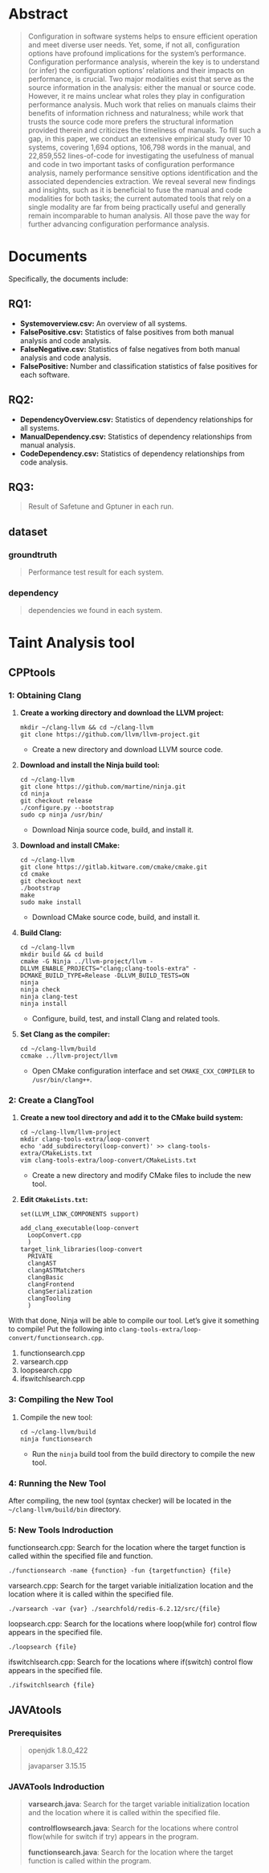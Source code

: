 # Abstract

> Configuration in software systems helps to ensure efficient operation and meet diverse user needs. Yet, some, if not all, configuration options have profound implications for the system’s performance. Configuration performance analysis, wherein the key is to understand (or infer) the configuration options’ relations and their impacts on performance, is crucial. Two major modalities exist that serve as the source information in the analysis: either the manual or source code. However, it re mains unclear what roles they play in configuration performance analysis. Much work that relies on manuals claims their benefits of information richness and naturalness; while work that trusts the source code more prefers the structural information provided therein and criticizes the timeliness of manuals. To fill such a gap, in this paper, we conduct an extensive empirical study over 10 systems, covering 1,694 options, 106,798 words in the manual, and 22,859,552 lines-of-code for investigating the usefulness of manual and code in two important tasks of configuration performance analysis, namely performance sensitive options identification and the associated dependencies extraction. We reveal several new findings and insights, such as it is beneficial to fuse the manual and code modalities for both tasks; the current automated tools that rely on a single modality are far from being practically useful and generally remain incomparable to human analysis. All those pave the way for further advancing configuration performance analysis.

# Documents

Specifically, the documents include:

## RQ1:

- **Systemoverview.csv:** An overview of all systems.
- **FalsePositive.csv:** Statistics of false positives from both manual analysis and code analysis.
- **FalseNegative.csv:** Statistics of false negatives from both manual analysis and code analysis.
- **FalsePositive:** Number and classification statistics of false positives for each software.

## RQ2:

- **DependencyOverview.csv:** Statistics of dependency relationships for all systems.
- **ManualDependency.csv:** Statistics of dependency relationships from manual analysis.
- **CodeDependency.csv:** Statistics of dependency relationships from code analysis.

## RQ3:
> Result of Safetune and Gptuner in each run.

## dataset
### groundtruth

> Performance test result for each system.

### dependency

> dependencies we found in each system.

# Taint Analysis tool
## CPPtools
### 1: Obtaining Clang

1. **Create a working directory and download the LLVM project:**

   ```
   mkdir ~/clang-llvm && cd ~/clang-llvm
   git clone https://github.com/llvm/llvm-project.git
   ```

   - Create a new directory and download LLVM source code.

2. **Download and install the Ninja build tool:**

   ```
   cd ~/clang-llvm
   git clone https://github.com/martine/ninja.git
   cd ninja
   git checkout release
   ./configure.py --bootstrap
   sudo cp ninja /usr/bin/
   ```

   - Download Ninja source code, build, and install it.

3. **Download and install CMake:**

   ```
   cd ~/clang-llvm
   git clone https://gitlab.kitware.com/cmake/cmake.git
   cd cmake
   git checkout next
   ./bootstrap
   make
   sudo make install
   ```

   - Download CMake source code, build, and install it.

4. **Build Clang:**

   ```
   cd ~/clang-llvm
   mkdir build && cd build
   cmake -G Ninja ../llvm-project/llvm -DLLVM_ENABLE_PROJECTS="clang;clang-tools-extra" -DCMAKE_BUILD_TYPE=Release -DLLVM_BUILD_TESTS=ON
   ninja
   ninja check
   ninja clang-test
   ninja install
   ```

   - Configure, build, test, and install Clang and related tools.

5. **Set Clang as the compiler:**

   ```
   cd ~/clang-llvm/build
   ccmake ../llvm-project/llvm
   ```

   - Open CMake configuration interface and set `CMAKE_CXX_COMPILER` to `/usr/bin/clang++`.

### 2: Create a ClangTool

1. **Create a new tool directory and add it to the CMake build system:**

   ```
   cd ~/clang-llvm/llvm-project
   mkdir clang-tools-extra/loop-convert
   echo 'add_subdirectory(loop-convert)' >> clang-tools-extra/CMakeLists.txt
   vim clang-tools-extra/loop-convert/CMakeLists.txt
   ```

   - Create a new directory and modify CMake files to include the new tool.

2. **Edit `CMakeLists.txt`:**

   ```
   set(LLVM_LINK_COMPONENTS support)
   
   add_clang_executable(loop-convert
     LoopConvert.cpp
     )
   target_link_libraries(loop-convert
     PRIVATE
     clangAST
     clangASTMatchers
     clangBasic
     clangFrontend
     clangSerialization
     clangTooling
     )
   ```

With that done, Ninja will be able to compile our tool. Let’s give it something to compile! Put the following into `clang-tools-extra/loop-convert/functionsearch.cpp`. 

1. functionsearch.cpp
2. varsearch.cpp
3. loopsearch.cpp
4. ifswitchlsearch.cpp

### 3: Compiling the New Tool

1. Compile the new tool:

   ```
   cd ~/clang-llvm/build
   ninja functionsearch
   ```

   - Run the `ninja` build tool from the build directory to compile the new tool.

### 4: Running the New Tool

After compiling, the new tool (syntax checker) will be located in the `~/clang-llvm/build/bin` directory.

### 5: New Tools Indroduction

functionsearch.cpp: Search for the location where the target function is called within the specified file and function.

```
./functionsearch -name {function} -fun {targetfunction} {file}
```

varsearch.cpp: Search for the target variable initialization location and the location where it is called within the specified file.

```
./varsearch -var {var} ./searchfold/redis-6.2.12/src/{file}
```

loopsearch.cpp:  Search for the locations where loop(while for) control flow appears in the specified file.

```
./loopsearch {file}
```

ifswitchlsearch.cpp: Search for the locations where if(switch) control flow appears in the specified file.

```
./ifswitchlsearch {file}
```
## JAVAtools
### Prerequisites

> openjdk 1.8.0_422
>
> javaparser 3.15.15

### JAVATools Indroduction

> **varsearch.java**: Search for the target variable initialization location and the location where it is called within the specified file.
>
> **controlflowsearch.java**: Search for the locations where control flow(while for switch if try) appears in the program.
>
> **functionsearch.java**: Search for the location where the target function is called within the program.


